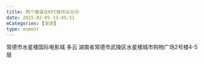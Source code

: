 ```yaml
---
title: 两个傻逼在KFC做作业😒😒
date: 2015-02-05 13:45:51
mCategories: [说说]
type: moment
---
```


<div id="pics-20150205134551"></div>

<script>
var data = [
    {"link": "2015-02-05_000003.jpeg", "type": "shuoshuo"},
    {"link": "2015-02-05_000005.jpeg", "type": "shuoshuo"}
];
picsRender(data, "pics-20150205134551");
</script>

常德市水星楼国际电影城 多云
湖南省常德市武陵区水星楼城市购物广场2号楼4-5层
